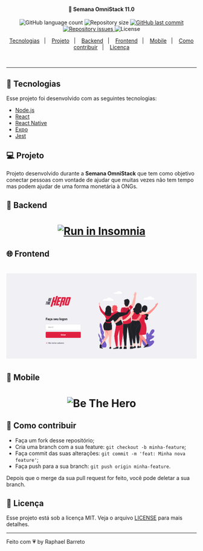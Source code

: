 <!-- <h1 align="center">
    <img alt="DevRadar" title="#delicinha" src=".github/devradar.svg" width="250px" />
</h1> -->

<h4 align="center">
  🚀 Semana OmniStack 11.0
</h4>
<p align="center">
  <img alt="GitHub language count" src="https://img.shields.io/github/languages/count/raphabarreto/semana-omnistack-11">

  <img alt="Repository size" src="https://img.shields.io/github/repo-size/raphabarreto/semana-omnistack-11">
  
  <a href="https://github.com/raphabarreto/semana-omnistack-11/commits/master">
    <img alt="GitHub last commit" src="https://img.shields.io/github/last-commit/raphabarreto/semana-omnistack-11">
  </a>

  <a href="https://github.com/raphabarreto/semana-omnistack-11/issues">
    <img alt="Repository issues" src="https://img.shields.io/github/issues/raphabarreto/semana-omnistack-11">
  </a>

  <img alt="License" src="https://img.shields.io/badge/license-MIT-brightgreen">
</p>

<p align="center">
  <a href="#rocket-tecnologias">Tecnologias</a>&nbsp;&nbsp;&nbsp;|&nbsp;&nbsp;&nbsp;
  <a href="#-projeto">Projeto</a>&nbsp;&nbsp;&nbsp;|&nbsp;&nbsp;&nbsp;
  <a href="#-backend">Backend</a>&nbsp;&nbsp;&nbsp;|&nbsp;&nbsp;&nbsp;
  <a href="#-frontend">Frontend</a>&nbsp;&nbsp;&nbsp;|&nbsp;&nbsp;&nbsp;
  <a href="#-mobile">Mobile</a>&nbsp;&nbsp;&nbsp;|&nbsp;&nbsp;&nbsp;
  <a href="#-como-contribuir">Como contribuir</a>&nbsp;&nbsp;&nbsp;|&nbsp;&nbsp;&nbsp;
  <a href="#memo-licença">Licença</a>
</p>

<br>

<!-- <p align="center">
  <img alt="Semana OmniStack" src=".github/devradar.png" width="100%">
</p> -->

---

## 🚀 Tecnologias

Esse projeto foi desenvolvido com as seguintes tecnologias:

- [Node.js](https://nodejs.org/en/)
- [React](https://reactjs.org)
- [React Native](https://facebook.github.io/react-native/)
- [Expo](https://expo.io/)
- [Jest](https://jestjs.io/)

## 💻 Projeto
Projeto desenvolvido durante a <strong>Semana OmniStack</strong> que tem como objetivo conectar pessoas com vontade de ajudar que muitas vezes não tem tempo mas podem ajudar de uma forma monetária à ONGs.

## 🔨 Backend
<h1 align="center">
<a href="https://insomnia.rest/run/?label=Be%20The%20Hero&uri=https%3A%2F%2Fraw.githubusercontent.com%2Fraphabarreto%2Fsemana-omnistack-11%2Fmaster%2Fbackend%2FBeTheHero.json" target="_blank"><img src="https://insomnia.rest/images/run.svg" alt="Run in Insomnia"></a>
</h1>

## 🌐 Frontend
<h1 align="center">
    <img alt="Be The Hero" title="#delicinha" src=".github/frontend.gif" />
</h1>

## 📱 Mobile
<h1 align="center">
    <img alt="Be The Hero" title="#delicinha" src=".github/mobile.gif" />
</h1>


## 🤔 Como contribuir

- Faça um fork desse repositório;
- Cria uma branch com a sua feature: `git checkout -b minha-feature`;
- Faça commit das suas alterações: `git commit -m 'feat: Minha nova feature'`;
- Faça push para a sua branch: `git push origin minha-feature`.

Depois que o merge da sua pull request for feito, você pode deletar a sua branch.


## 🧾 Licença

Esse projeto está sob a licença MIT. Veja o arquivo [LICENSE](LICENSE.md) para mais detalhes.

---

Feito com 💗 by Raphael Barreto
